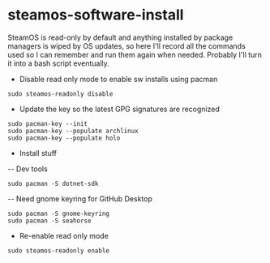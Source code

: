 # steamos-software-install

SteamOS is read-only by default and anything installed by package managers is wiped by OS updates, so here I'll record all the commands used so I can remember and run them again when needed. Probably I'll turn it into a bash script eventually.  

  
- Disable read only mode to enable sw installs using pacman
```
sudo steamos-readonly disable  
```
- Update the key so the latest GPG signatures are recognized
```
sudo pacman-key --init  
sudo pacman-key --populate archlinux  
sudo pacman-key --populate holo  
```
- Install stuff

-- Dev tools
```
sudo pacman -S dotnet-sdk  
```
-- Need gnome keyring for GitHub Desktop
```
sudo pacman -S gnome-keyring
sudo pacman -S seahorse
```
- Re-enable read only mode
```
sudo steamos-readonly enable  
```
